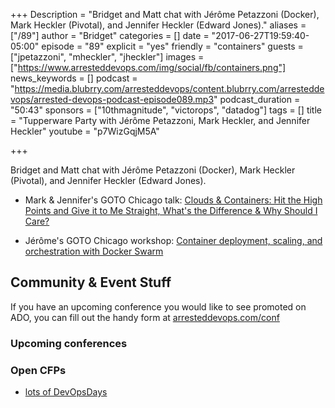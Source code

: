 +++
Description = "Bridget and Matt chat with Jérôme Petazzoni (Docker), Mark Heckler (Pivotal), and Jennifer Heckler (Edward Jones)."
aliases = ["/89"]
author = "Bridget"
categories = []
date = "2017-06-27T19:59:40-05:00"
episode = "89"
explicit = "yes"
friendly = "containers"
guests = ["jpetazzoni", "mheckler", "jheckler"]
images = ["https://www.arresteddevops.com/img/social/fb/containers.png"]
news_keywords = []
podcast = "https://media.blubrry.com/arresteddevops/content.blubrry.com/arresteddevops/arrested-devops-podcast-episode089.mp3"
podcast_duration = "50:43"
sponsors = ["10thmagnitude", "victorops", "datadog"]
tags = []
title = "Tupperware Party with Jérôme Petazzoni, Mark Heckler, and Jennifer Heckler"
youtube = "p7WizGqjM5A"

+++

Bridget and Matt chat with Jérôme Petazzoni (Docker), Mark Heckler (Pivotal), and Jennifer Heckler (Edward Jones).

* Mark & Jennifer's GOTO Chicago talk: [Clouds & Containers: Hit the High Points and Give it to Me Straight, What's the Difference & Why Should I Care?](https://gotochgo.com/2017/sessions/38)

* Jérôme's GOTO Chicago workshop: [Container deployment, scaling, and orchestration with Docker Swarm](https://gotochgo.com/2017/workshops/21)

## Community & Event Stuff

If you have an upcoming conference you would like to see promoted on ADO, you can fill out the handy form at [arresteddevops.com/conf](https://arresteddevops.com/conf)

### Upcoming conferences

### Open CFPs

* [lots of DevOpsDays](https://devopsdays.org/speaking)


